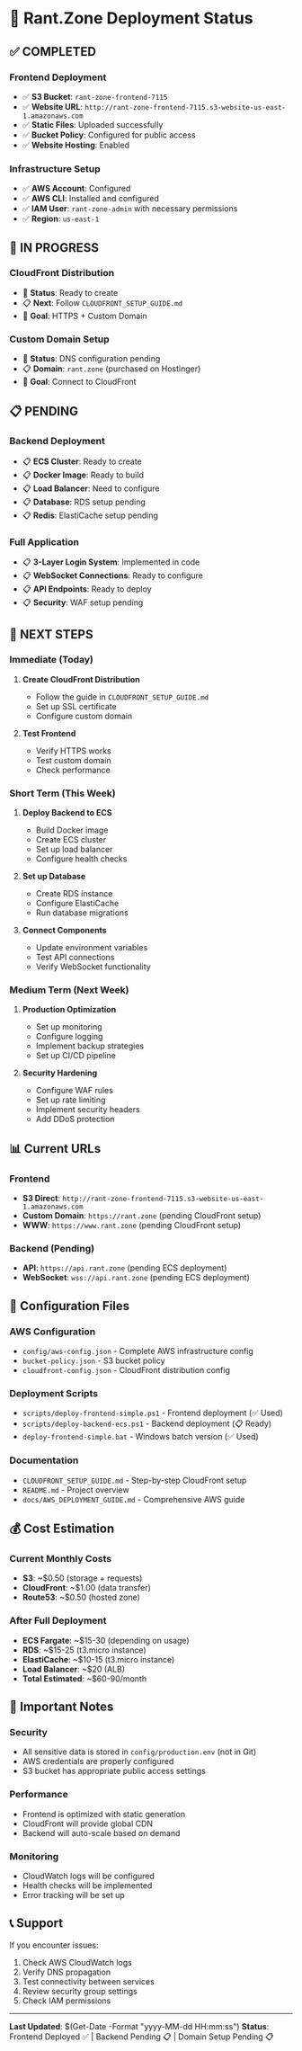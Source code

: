 # 🚀 Rant.Zone Deployment Status

## ✅ **COMPLETED**

### **Frontend Deployment**
- ✅ **S3 Bucket**: `rant-zone-frontend-7115`
- ✅ **Website URL**: `http://rant-zone-frontend-7115.s3-website-us-east-1.amazonaws.com`
- ✅ **Static Files**: Uploaded successfully
- ✅ **Bucket Policy**: Configured for public access
- ✅ **Website Hosting**: Enabled

### **Infrastructure Setup**
- ✅ **AWS Account**: Configured
- ✅ **AWS CLI**: Installed and configured
- ✅ **IAM User**: `rant-zone-admin` with necessary permissions
- ✅ **Region**: `us-east-1`

## 🔄 **IN PROGRESS**

### **CloudFront Distribution**
- 🔄 **Status**: Ready to create
- 📋 **Next**: Follow `CLOUDFRONT_SETUP_GUIDE.md`
- 🎯 **Goal**: HTTPS + Custom Domain

### **Custom Domain Setup**
- 🔄 **Status**: DNS configuration pending
- 📋 **Domain**: `rant.zone` (purchased on Hostinger)
- 🎯 **Goal**: Connect to CloudFront

## 📋 **PENDING**

### **Backend Deployment**
- 📋 **ECS Cluster**: Ready to create
- 📋 **Docker Image**: Ready to build
- 📋 **Load Balancer**: Need to configure
- 📋 **Database**: RDS setup pending
- 📋 **Redis**: ElastiCache setup pending

### **Full Application**
- 📋 **3-Layer Login System**: Implemented in code
- 📋 **WebSocket Connections**: Ready to configure
- 📋 **API Endpoints**: Ready to deploy
- 📋 **Security**: WAF setup pending

## 🎯 **NEXT STEPS**

### **Immediate (Today)**
1. **Create CloudFront Distribution**
   - Follow the guide in `CLOUDFRONT_SETUP_GUIDE.md`
   - Set up SSL certificate
   - Configure custom domain

2. **Test Frontend**
   - Verify HTTPS works
   - Test custom domain
   - Check performance

### **Short Term (This Week)**
1. **Deploy Backend to ECS**
   - Build Docker image
   - Create ECS cluster
   - Set up load balancer
   - Configure health checks

2. **Set up Database**
   - Create RDS instance
   - Configure ElastiCache
   - Run database migrations

3. **Connect Components**
   - Update environment variables
   - Test API connections
   - Verify WebSocket functionality

### **Medium Term (Next Week)**
1. **Production Optimization**
   - Set up monitoring
   - Configure logging
   - Implement backup strategies
   - Set up CI/CD pipeline

2. **Security Hardening**
   - Configure WAF rules
   - Set up rate limiting
   - Implement security headers
   - Add DDoS protection

## 📊 **Current URLs**

### **Frontend**
- **S3 Direct**: `http://rant-zone-frontend-7115.s3-website-us-east-1.amazonaws.com`
- **Custom Domain**: `https://rant.zone` (pending CloudFront setup)
- **WWW**: `https://www.rant.zone` (pending CloudFront setup)

### **Backend** (Pending)
- **API**: `https://api.rant.zone` (pending ECS deployment)
- **WebSocket**: `wss://api.rant.zone` (pending ECS deployment)

## 🔧 **Configuration Files**

### **AWS Configuration**
- `config/aws-config.json` - Complete AWS infrastructure config
- `bucket-policy.json` - S3 bucket policy
- `cloudfront-config.json` - CloudFront distribution config

### **Deployment Scripts**
- `scripts/deploy-frontend-simple.ps1` - Frontend deployment (✅ Used)
- `scripts/deploy-backend-ecs.ps1` - Backend deployment (📋 Ready)
- `deploy-frontend-simple.bat` - Windows batch version (✅ Used)

### **Documentation**
- `CLOUDFRONT_SETUP_GUIDE.md` - Step-by-step CloudFront setup
- `README.md` - Project overview
- `docs/AWS_DEPLOYMENT_GUIDE.md` - Comprehensive AWS guide

## 💰 **Cost Estimation**

### **Current Monthly Costs**
- **S3**: ~$0.50 (storage + requests)
- **CloudFront**: ~$1.00 (data transfer)
- **Route53**: ~$0.50 (hosted zone)

### **After Full Deployment**
- **ECS Fargate**: ~$15-30 (depending on usage)
- **RDS**: ~$15-25 (t3.micro instance)
- **ElastiCache**: ~$10-15 (t3.micro instance)
- **Load Balancer**: ~$20 (ALB)
- **Total Estimated**: ~$60-90/month

## 🚨 **Important Notes**

### **Security**
- All sensitive data is stored in `config/production.env` (not in Git)
- AWS credentials are properly configured
- S3 bucket has appropriate public access settings

### **Performance**
- Frontend is optimized with static generation
- CloudFront will provide global CDN
- Backend will auto-scale based on demand

### **Monitoring**
- CloudWatch logs will be configured
- Health checks will be implemented
- Error tracking will be set up

## 📞 **Support**

If you encounter issues:
1. Check AWS CloudWatch logs
2. Verify DNS propagation
3. Test connectivity between services
4. Review security group settings
5. Check IAM permissions

---

**Last Updated**: $(Get-Date -Format "yyyy-MM-dd HH:mm:ss")
**Status**: Frontend Deployed ✅ | Backend Pending 📋 | Domain Setup Pending 📋 